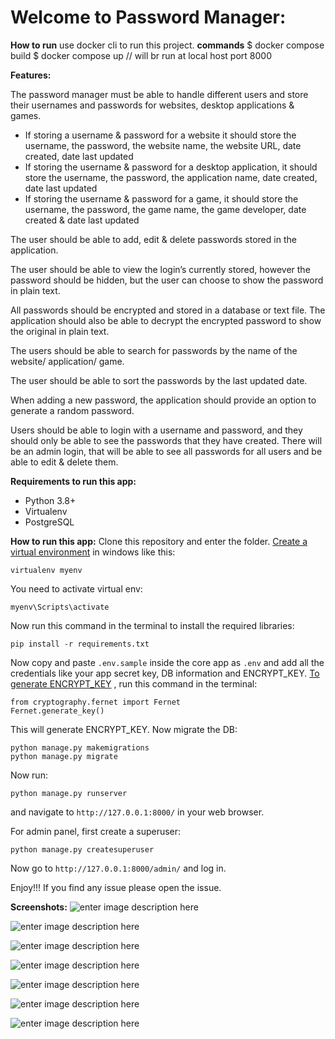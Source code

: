 # Welcome to Password Manager:

**How to run**
use docker cli to run this project. 
**commands**
$ docker compose build
$ docker compose up 
// will br run at local host port 8000



**Features:** 



The password manager must be able to handle different users and store their usernames and passwords for websites, desktop applications & games.

 - If storing a username & password for a website it should store the username, the password, the website name, the website URL, date created, date last updated
 - If storing the username & password for a desktop application, it should store the username, the password, the application name, date created, date last updated
 - If storing the username & password for a game, it should store the username, the password, the game name, the game developer, date created & date last updated

The user should be able to add, edit & delete passwords stored in the application.

The user should be able to view the login’s currently stored, however the password should be hidden, but the user can choose to show the password in plain text.

All passwords should be encrypted and stored in a database or text file. The application should also be able to decrypt the encrypted password to show the original in plain text. 

The users should be able to search for passwords by the name of the website/ application/ game.

The user should be able to sort the passwords by the last updated date.

When adding a new password, the application should provide an option to generate a random password. 

Users should be able to login with a username and password, and they should only be able to see the passwords that they have created. There will be an admin login, that will be able to see all passwords for all users and be able to edit & delete them.

**Requirements to run this app:**

 - Python 3.8+
 - Virtualenv
 - PostgreSQL

**How to run this app:**
Clone this repository and enter the folder. [Create a virtual environment](https://www.geeksforgeeks.org/creating-python-virtual-environment-windows-linux/) in windows like this:

    virtualenv myenv
You need to activate virtual env:

    myenv\Scripts\activate

Now run this command in the terminal to install the required libraries:

    pip install -r requirements.txt

Now copy and paste `.env.sample` inside the core app as `.env` and add all the credentials like your app secret key, DB information and ENCRYPT_KEY. 
[To generate  ENCRYPT_KEY](https://pythonguides.com/encrypt-and-decrypt-password-in-django/)  , run this command in the terminal:

    from cryptography.fernet import Fernet
    Fernet.generate_key()
This will generate ENCRYPT_KEY.
Now migrate the DB:

    python manage.py makemigrations
    python manage.py migrate

Now run:

    python manage.py runserver

and navigate to `http://127.0.0.1:8000/` in your web browser.

For admin panel, first create a superuser:

    python manage.py createsuperuser

Now go to `http://127.0.0.1:8000/admin/` and log in.

Enjoy!!! If you find any issue please open the issue.

**Screenshots:**
![enter image description here](https://i.ibb.co/jf7DwpS/login.png)

![enter image description here](https://i.ibb.co/RCwYrCw/signup.png)
 
![enter image description here](https://i.ibb.co/wJRH2wn/home.png)

![enter image description here](https://i.ibb.co/h2V4h43/password-6.png)

![enter image description here](https://i.ibb.co/s5n19Mr/namge.png)

![enter image description here](https://i.ibb.co/vD6TjRw/edit-password.png)

![enter image description here](https://i.ibb.co/fDRjZf9/search.png)

